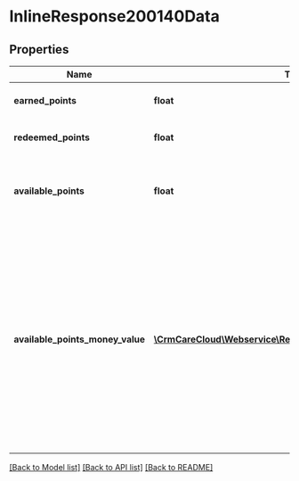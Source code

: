# InlineResponse200140Data

## Properties
Name | Type | Description | Notes
------------ | ------------- | ------------- | -------------
**earned_points** | **float** | Amount of earned points in time interval | [optional] 
**redeemed_points** | **float** | Amount of redeemed points in time interval | [optional] 
**available_points** | **float** | Amount of available points in the moment. Time interval has no influence to the result | [optional] 
**available_points_money_value** | [**\CrmCareCloud\Webservice\RestApi\Client\Model\MoneyValue[]**](MoneyValue.md) | Parameter shows money representation of the &#x27;available_points&#x27; parameter. CareCloud calculates money value for every system currency. The calculation is available only if the customer&#x27;s status allows a point payment. This setup is possible in CareCloud administration. | [optional] 

[[Back to Model list]](../../README.md#documentation-for-models) [[Back to API list]](../../README.md#documentation-for-api-endpoints) [[Back to README]](../../README.md)

